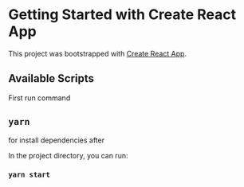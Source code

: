 # Getting Started with Create React App

This project was bootstrapped with [Create React App](https://github.com/facebook/create-react-app).

## Available Scripts

First run command
## `yarn` 
for install dependencies after

In the project directory, you can run:

### `yarn start`

